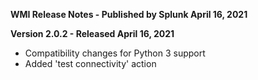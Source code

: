 **WMI Release Notes - Published by Splunk April 16, 2021**


**Version 2.0.2 - Released April 16, 2021**

* Compatibility changes for Python 3 support
* Added 'test connectivity' action
